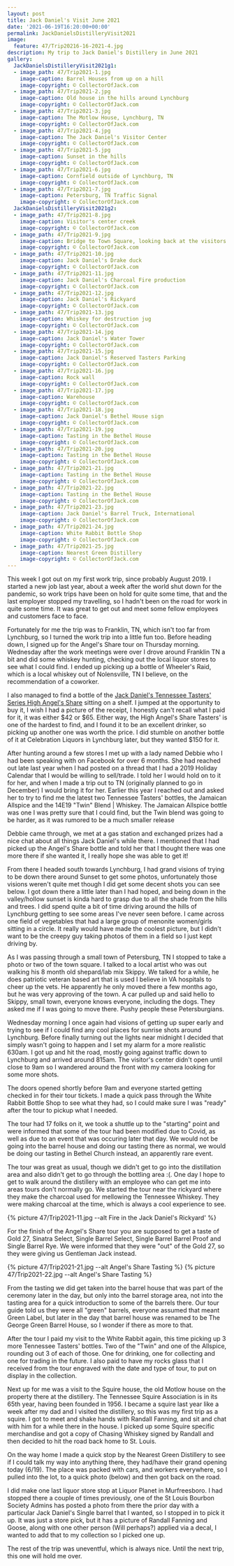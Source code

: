 ```yaml
---
layout: post
title: Jack Daniel's Visit June 2021
date: '2021-06-19T16:20:00+00:00'
permalink: JackDanielsDistilleryVisit2021
image:
  feature: 47/Trip20216-16-2021-4.jpg
description: My trip to Jack Daniel's Distillery in June 2021
gallery:
  JackDanielsDistilleryVisit2021g1:
  - image_path: 47/Trip2021-1.jpg
    image-caption: Barrel Houses from up on a hill
    image-copyright: © CollectorOfJack.com
  - image_path: 47/Trip2021-2.jpg
    image-caption: Old house in the hills around Lynchburg
    image-copyright: © CollectorOfJack.com
  - image_path: 47/Trip2021-3.jpg
    image-caption: The Motlow House, Lynchburg, TN
    image-copyright: © CollectorOfJack.com
  - image_path: 47/Trip2021-4.jpg
    image-caption: The Jack Daniel's Visitor Center
    image-copyright: © CollectorOfJack.com
  - image_path: 47/Trip2021-5.jpg
    image-caption: Sunset in the hills
    image-copyright: © CollectorOfJack.com
  - image_path: 47/Trip2021-6.jpg
    image-caption: Cornfield outside of Lynchburg, TN
    image-copyright: © CollectorOfJack.com
  - image_path: 47/Trip2021-7.jpg
    image-caption: Petersburg, TN Traffic Signal
    image-copyright: © CollectorOfJack.com
  JackDanielsDistilleryVisit2021g2:
  - image_path: 47/Trip2021-8.jpg
    image-caption: Visitor's center creek
    image-copyright: © CollectorOfJack.com  
  - image_path: 47/Trip2021-9.jpg
    image-caption: Bridge to Town Square, looking back at the visitors center
    image-copyright: © CollectorOfJack.com  
  - image_path: 47/Trip2021-10.jpg
    image-caption: Jack Daniel's Drake duck
    image-copyright: © CollectorOfJack.com  
  - image_path: 47/Trip2021-11.jpg
    image-caption: Jack Daniel's Charcoal Fire production
    image-copyright: © CollectorOfJack.com  
  - image_path: 47/Trip2021-12.jpg
    image-caption: Jack Daniel's Rickyard
    image-copyright: © CollectorOfJack.com  
  - image_path: 47/Trip2021-13.jpg
    image-caption: Whiskey for destruction jug
    image-copyright: © CollectorOfJack.com  
  - image_path: 47/Trip2021-14.jpg
    image-caption: Jack Daniel's Water Tower
    image-copyright: © CollectorOfJack.com  
  - image_path: 47/Trip2021-15.jpg
    image-caption: Jack Daniel's Reserved Tasters Parking
    image-copyright: © CollectorOfJack.com  
  - image_path: 47/Trip2021-16.jpg
    image-caption: Rock wall
    image-copyright: © CollectorOfJack.com  
  - image_path: 47/Trip2021-17.jpg
    image-caption: Warehouse
    image-copyright: © CollectorOfJack.com  
  - image_path: 47/Trip2021-18.jpg
    image-caption: Jack Daniel's Bethel House sign
    image-copyright: © CollectorOfJack.com  
  - image_path: 47/Trip2021-19.jpg
    image-caption: Tasting in the Bethel House
    image-copyright: © CollectorOfJack.com  
  - image_path: 47/Trip2021-20.jpg
    image-caption: Tasting in the Bethel House
    image-copyright: © CollectorOfJack.com  
  - image_path: 47/Trip2021-21.jpg
    image-caption: Tasting in the Bethel House
    image-copyright: © CollectorOfJack.com  
  - image_path: 47/Trip2021-22.jpg
    image-caption: Tasting in the Bethel House
    image-copyright: © CollectorOfJack.com  
  - image_path: 47/Trip2021-23.jpg
    image-caption: Jack Daniel's Barrel Truck, International
    image-copyright: © CollectorOfJack.com  
  - image_path: 47/Trip2021-24.jpg
    image-caption: White Rabbit Bottle Shop
    image-copyright: © CollectorOfJack.com  
  - image_path: 47/Trip2021-25.jpg
    image-caption: Nearest Green Distillery
    image-copyright: © CollectorOfJack.com  
---
```


This week I got out on my first work trip, since probably August 2019. I started a new job last year, about a week after the world shut down for the pandemic, so work trips have been on hold for quite some time, that and the last employer stopped my travelling, so I hadn't been on the road for work in quite some time. It was great to get out and meet some fellow employees and customers face to face.

Fortunately for me the trip was to Franklin, TN, which isn't too far from Lynchburg, so I turned the work trip into a little fun too. Before heading down, I signed up for the Angel's Share tour on Thursday morning. Wednesday after the work meetings were over I drove around Franklin TN a bit and did some whiskey hunting, checking out the local liquor stores to see what I could find. I ended up picking up a bottle of Wheeler's Raid, which is a local whiskey out of Nolensville, TN I believe, on the recommendation of a coworker.

I also managed to find a bottle of the [Jack Daniel's Tennessee Tasters' Series High Angel's Share](https://collectorofjack.com/HighAngelsShare) sitting on a shelf. I jumped at the opportunity to buy it, I wish I had a picture of the receipt, I honestly can't recall what I paid for it, it was either $42 or $65. Either way, the High Angel's Share Tasters' is one of the hardest to find, and I found it to be an excellent drinker, so picking up another one was worth the price. I did stumble on another bottle of it at Celebration Liquors in Lynchburg later, but they wanted $150 for it.

After hunting around a few stores I met up with a lady named Debbie who I had been speaking with on Facebook for over 6 months. She had reached out late last year when I had posted on a thread that I had a 2019 Holiday Calendar that I would be willing to sell/trade. I told her I would hold on to it for her, and when I made a trip out to TN (originally planned to go in December) I would bring it for her. Earlier this year I reached out and asked her to try to find me the latest two Tennessee Tasters' bottles, the Jamaican Allspice and the 14E19 "Twin" Blend \| Whiskey. The Jamaican Allspice bottle was one I was pretty sure that I could find, but the Twin blend was going to be harder, as it was rumored to be a much smaller release

Debbie came through, we met at a gas station and exchanged prizes had a nice chat about all things Jack Daniel's while there. I mentioned that I had picked up the Angel's Share bottle and told her that I thought there was one more there if she wanted it, I really hope she was able to get it!

From there I headed south towards Lynchburg, I had grand visions of trying to be down there around Sunset to get some photos, unfortunately those visions weren't quite met though I did get some decent shots you can see below. I got down there a little later than I had hoped, and being down in the valley/hollow sunset is kinda hard to grasp due to all the shade from the hills and trees. I did spend quite a bit of time driving around the hills of Lynchburg getting to see some areas I've never seen before. I came across one field of vegetables that had a large group of menonite women/girls sitting in a circle. It really would have made the coolest picture, but I didn't want to be the creepy guy taking photos of them in a field so I just kept driving by.

As I was passing through a small town of Petersburg, TN I stopped to take a photo or two of the town square. I talked to a local artist who was out walking his 8 month old shepard/lab mix Skippy. We talked for a while, he does patriotic veteran based art that is used I believe in VA hospitals to cheer up the vets. He apparently he only moved there a few months ago, but he was very approving of the town. A car pulled up and said hello to Skippy, small town, everyone knows everyone, including the dogs. They asked me if I was going to move there. Pushy people these Petersburgians.

Wednesday morning I once again had visions of getting up super early and trying to see if I could find any cool places for sunrise shots around Lynchburg. Before finally turning out the lights near midnight I decided that simply wasn't going to happen and I set my alarm for a more realistic 630am. I got up and hit the road, mostly going against traffic down to Lynchburg and arrived around 815am. The visitor's center didn't open until close to 9am so I wandered around the front with my camera looking for some more shots.

The doors opened shortly before 9am and everyone started getting checked in for their tour tickets. I made a quick pass through the White Rabbit Bottle Shop to see what they had, so I could make sure I was "ready" after the tour to pickup what I needed.

The tour had 17 folks on it, we took a shuttle up to the "starting" point and were informed that some of the tour had been modified due to Covid, as well as due to an event that was occuring later that day. We would not be going into the barrel house and doing our tasting there as normal, we would be doing our tasting in Bethel Church instead, an apparently rare event.

The tour was great as usual, though we didn't get to go into the distillation area and also didn't get to go through the bottling area :(. One day I hope to get to walk around the distillery with an employee who can get me into areas tours don't normally go. We started the tour near the rickyard where they make the charcoal used for mellowing the Tennessee Whiskey. They were making charcoal at the time, which is always a cool experience to see. 

{% picture 47/Trip2021-11.jpg --alt Fire in the Jack Daniel's Rickyard' %}

For the finish of the Angel's Share tour you are supposed to get a taste of Gold 27, Sinatra Select, Single Barrel Select, Single Barrel Barrel Proof and Single Barrel Rye. We were informed that they were "out" of the Gold 27, so they were giving us Gentleman Jack instead. 

{% picture 47/Trip2021-21.jpg --alt Angel's Share Tasting %}
{% picture 47/Trip2021-22.jpg --alt Angel's Share Tasting %}

From the tasting we did get taken into the barrel house that was part of the ceremony later in the day, but only into the barrel storage area, not into the tasting area for a quick introduction to some of the barrels there. Our tour guide told us they were all "green" barrels, everyone assumed that meant Green Label, but later in the day that barrel house was renamed to be The George Green Barrel House, so I wonder if there as more to that.

After the tour I paid my visit to the White Rabbit again, this time picking up 3 more Tennessee Tasters' bottles. Two of the "Twin" and one of the Allspice, rounding out 3 of each of those. One for drinking, one for collecting and one for trading in the future. I also paid to have my rocks glass that I received from the tour engraved with the date and type of tour, to put on display in the collection.

Next up for me was a visit to the Squire house, the old Motlow house on the property there at the distillery. The Tennessee Squire Association is in its 65th year, having been founded in 1956. I became a squire last year like a week after my dad and I visited the distillery, so this was my first trip as a squire. I got to meet and shake hands with Randall Fanning, and sit and chat with him for a while there in the house. I picked up some Squire specific merchandise and got a copy of Chasing Whiskey signed by Randall and then decided to hit the road back home to St. Louis.

On the way home I made a quick stop by the Nearest Green Distillery to see if I could talk my way into anything there, they had/have their grand opening today (6/19). The place was packed with cars, and workers everywhere, so I pulled into the lot, to a quick photo (below) and then got back on the road.

I did make one last liquor store stop at Liquor Planet in Murfreesboro. I had stopped there a couple of times previously, one of the St Louis Bourbon Society Admins has posted a photo from there the prior day with a particular Jack Daniel's Single barrel that I wanted, so I stopped in to pick it up. It was just a store pick, but it has a picture of Randall Fanning and Goose, along with one other person (Will perhaps?) applied via a decal, I wanted to add that to my collection so I picked one up. 

The rest of the trip was uneventful, which is always nice. Until the next trip, this one will hold me over.

